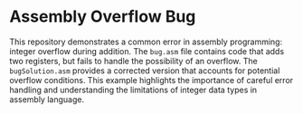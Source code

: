 # Assembly Overflow Bug

This repository demonstrates a common error in assembly programming: integer overflow during addition.  The `bug.asm` file contains code that adds two registers, but fails to handle the possibility of an overflow. The `bugSolution.asm` provides a corrected version that accounts for potential overflow conditions.  This example highlights the importance of careful error handling and understanding the limitations of integer data types in assembly language.